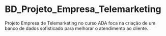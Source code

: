# BD_Projeto_Empresa_Telemarketing
Projeto Empresa de Telemarketing no curso ADA foca na criação de um banco de dados sofisticado para melhorar o atendimento ao cliente. 

